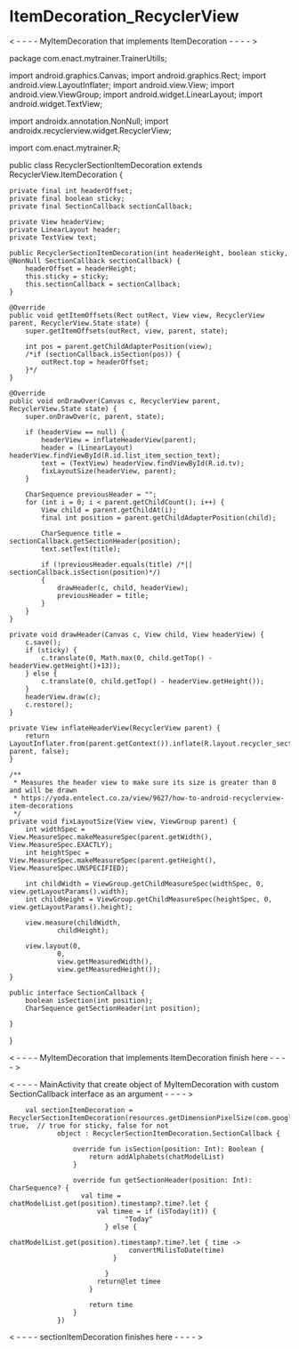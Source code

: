 # ItemDecoration_RecyclerView


< - - - -  MyItemDecoration that implements ItemDecoration - - - - >  

package com.enact.mytrainer.TrainerUtills;

import android.graphics.Canvas;
import android.graphics.Rect;
import android.view.LayoutInflater;
import android.view.View;
import android.view.ViewGroup;
import android.widget.LinearLayout;
import android.widget.TextView;

import androidx.annotation.NonNull;
import androidx.recyclerview.widget.RecyclerView;

import com.enact.mytrainer.R;


public class RecyclerSectionItemDecoration extends RecyclerView.ItemDecoration {

    private final int headerOffset;
    private final boolean sticky;
    private final SectionCallback sectionCallback;

    private View headerView;
    private LinearLayout header;
    private TextView text;

    public RecyclerSectionItemDecoration(int headerHeight, boolean sticky, @NonNull SectionCallback sectionCallback) {
        headerOffset = headerHeight;
        this.sticky = sticky;
        this.sectionCallback = sectionCallback;
    }

    @Override
    public void getItemOffsets(Rect outRect, View view, RecyclerView parent, RecyclerView.State state) {
        super.getItemOffsets(outRect, view, parent, state);

        int pos = parent.getChildAdapterPosition(view);
        /*if (sectionCallback.isSection(pos)) {
            outRect.top = headerOffset;
        }*/
    }

    @Override
    public void onDrawOver(Canvas c, RecyclerView parent, RecyclerView.State state) {
        super.onDrawOver(c, parent, state);

        if (headerView == null) {
            headerView = inflateHeaderView(parent);
            header = (LinearLayout) headerView.findViewById(R.id.list_item_section_text);
            text = (TextView) headerView.findViewById(R.id.tv);
            fixLayoutSize(headerView, parent);
        }

        CharSequence previousHeader = "";
        for (int i = 0; i < parent.getChildCount(); i++) {
            View child = parent.getChildAt(i);
            final int position = parent.getChildAdapterPosition(child);

            CharSequence title = sectionCallback.getSectionHeader(position);
            text.setText(title);

            if (!previousHeader.equals(title) /*|| sectionCallback.isSection(position)*/)
            {
                drawHeader(c, child, headerView);
                previousHeader = title;
            }
        }
    }

    private void drawHeader(Canvas c, View child, View headerView) {
        c.save();
        if (sticky) {
            c.translate(0, Math.max(0, child.getTop() - headerView.getHeight()+13));
        } else {
            c.translate(0, child.getTop() - headerView.getHeight());
        }
        headerView.draw(c);
        c.restore();
    }

    private View inflateHeaderView(RecyclerView parent) {
        return LayoutInflater.from(parent.getContext()).inflate(R.layout.recycler_section_header, parent, false);
    }

    /**
     * Measures the header view to make sure its size is greater than 0 and will be drawn
     * https://yoda.entelect.co.za/view/9627/how-to-android-recyclerview-item-decorations
     */
    private void fixLayoutSize(View view, ViewGroup parent) {
        int widthSpec = View.MeasureSpec.makeMeasureSpec(parent.getWidth(), View.MeasureSpec.EXACTLY);
        int heightSpec = View.MeasureSpec.makeMeasureSpec(parent.getHeight(), View.MeasureSpec.UNSPECIFIED);

        int childWidth = ViewGroup.getChildMeasureSpec(widthSpec, 0, view.getLayoutParams().width);
        int childHeight = ViewGroup.getChildMeasureSpec(heightSpec, 0, view.getLayoutParams().height);

        view.measure(childWidth,
                childHeight);

        view.layout(0,
                0,
                view.getMeasuredWidth(),
                view.getMeasuredHeight());
    }

    public interface SectionCallback {
        boolean isSection(int position);
        CharSequence getSectionHeader(int position);

    }
}


< - - - -  MyItemDecoration that implements ItemDecoration finish here - - - - >  

< - - - - MainActivity that create object of MyItemDecoration with custom SectionCallback interface as an argument - - - - >


        val sectionItemDecoration = RecyclerSectionItemDecoration(resources.getDimensionPixelSize(com.google.firebase.firestore.R.dimen.notification_small_icon_size_as_large), true,  // true for sticky, false for not
                object : RecyclerSectionItemDecoration.SectionCallback {

                    override fun isSection(position: Int): Boolean {
                        return addAlphabets(chatModelList)
                    }

                    override fun getSectionHeader(position: Int): CharSequence? {
                      val time =   chatModelList.get(position).timestamp?.time?.let {
                          val timee = if (iSToday(it)) {
                                 "Today"
                            } else {
                              chatModelList.get(position).timestamp?.time?.let { time ->
                                  convertMilisToDate(time)
                              }

                            }
                          return@let timee
                        }

                        return time
                    }
                })
                
< - - - - sectionItemDecoration finishes here - - - - >
